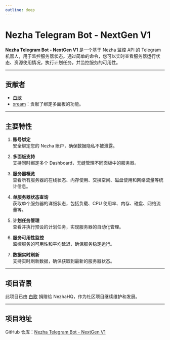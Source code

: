 ```yaml
---
outline: deep
---
```

# Nezha Telegram Bot - NextGen V1

**Nezha Telegram Bot - NextGen V1** 是一个基于 Nezha 监控 API 的 Telegram 机器人，用于监控服务器状态。通过简单的命令，您可以实时查看服务器运行状态、资源使用情况，执行计划任务，并监控服务的可用性。

---

## **贡献者**
- [白歌](https://github.com/cantoblanco)  
- [xream](https://github.com/xream)：贡献了绑定多面板的功能。

---

## **主要特性**
1. **账号绑定**  
   安全绑定您的 Nezha 账户，确保数据隐私不被泄露。
   
2. **多面板支持**  
   支持同时绑定多个 Dashboard，无缝管理不同面板中的服务器。

3. **服务器概览**  
   查看所有服务器的在线状态、内存使用、交换空间、磁盘使用和网络流量等统计信息。

4. **单服务器状态查询**  
   获取单个服务器的详细状态，包括负载、CPU 使用率、内存、磁盘、网络流量等。

5. **计划任务管理**  
   查看并执行预设的计划任务，实现服务器的自动化管理。

6. **服务可用性监控**  
   监控服务的可用性和平均延迟，确保服务稳定运行。

7. **数据实时刷新**  
   支持实时刷新数据，确保获取到最新的服务器状态。

---

## **项目背景**
此项目已由 [白歌](https://github.com/cantoblanco) 捐赠给 NezhaHQ，作为社区项目继续维护和发展。

---

## **项目地址**
GitHub 仓库：[Nezha Telegram Bot - NextGen V1](https://github.com/nezhahq/Nezha-Telegram-Bot-V1)

